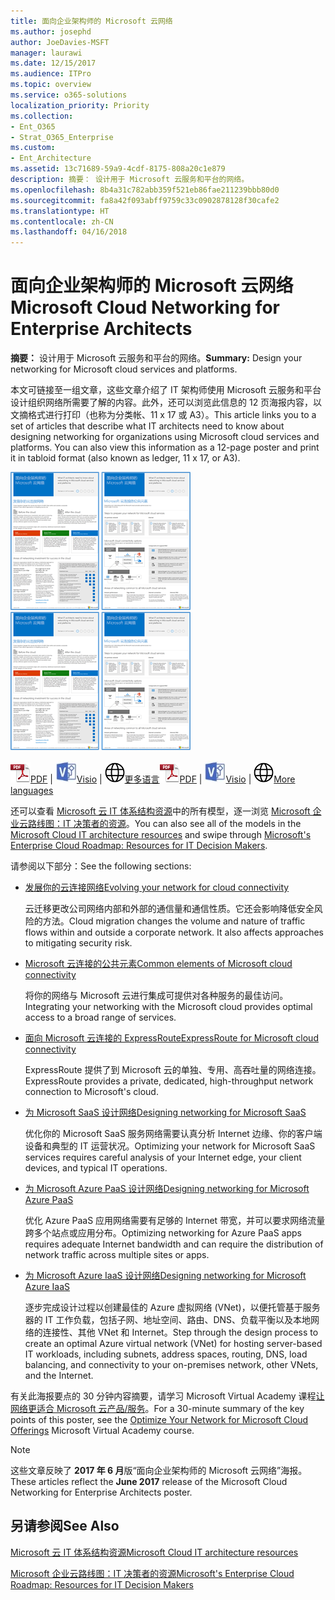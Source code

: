 ```yaml
---
title: 面向企业架构师的 Microsoft 云网络
ms.author: josephd
author: JoeDavies-MSFT
manager: laurawi
ms.date: 12/15/2017
ms.audience: ITPro
ms.topic: overview
ms.service: o365-solutions
localization_priority: Priority
ms.collection:
- Ent_O365
- Strat_O365_Enterprise
ms.custom:
- Ent_Architecture
ms.assetid: 13c71689-59a9-4cdf-8175-808a20c1e879
description: 摘要： 设计用于 Microsoft 云服务和平台的网络。
ms.openlocfilehash: 8b4a31c782abb359f521eb86fae211239bbb80d0
ms.sourcegitcommit: fa8a42f093abff9759c33c0902878128f30cafe2
ms.translationtype: HT
ms.contentlocale: zh-CN
ms.lasthandoff: 04/16/2018
---
```

# <a name="microsoft-cloud-networking-for-enterprise-architects"></a><span data-ttu-id="9d9c9-103">面向企业架构师的 Microsoft 云网络</span><span class="sxs-lookup"><span data-stu-id="9d9c9-103">Microsoft Cloud Networking for Enterprise Architects</span></span>

 <span data-ttu-id="9d9c9-104">**摘要：** 设计用于 Microsoft 云服务和平台的网络。</span><span class="sxs-lookup"><span data-stu-id="9d9c9-104">**Summary:** Design your networking for Microsoft cloud services and platforms.</span></span>
  
<span data-ttu-id="9d9c9-p101">本文可链接至一组文章，这些文章介绍了 IT 架构师使用 Microsoft 云服务和平台设计组织网络所需要了解的内容。此外，还可以浏览此信息的 12 页海报内容，以文摘格式进行打印（也称为分类帐、11 x 17 或 A3）。</span><span class="sxs-lookup"><span data-stu-id="9d9c9-p101">This article links you to a set of articles that describe what IT architects need to know about designing networking for organizations using Microsoft cloud services and platforms. You can also view this information as a 12-page poster and print it in tabloid format (also known as ledger, 11 x 17, or A3).</span></span>
  
<span data-ttu-id="9d9c9-107">[![模型缩略图：Microsoft 云网络](images/95e8ab6a-b4d0-4836-acc1-b0b77ebf46e6.png)  
](https://go.microsoft.com/fwlink/p/?linkid=842073)</span><span class="sxs-lookup"><span data-stu-id="9d9c9-107">[![Thumb image for Microsoft cloud networking model](images/95e8ab6a-b4d0-4836-acc1-b0b77ebf46e6.png)  
](https://go.microsoft.com/fwlink/p/?linkid=842073)</span></span>
  
<span data-ttu-id="9d9c9-108">![PDF 文件](images/ITPro_Other_PDFicon.png)[PDF](https://go.microsoft.com/fwlink/p/?linkid=842073) | ![Visio 文件](images/ITPro_Other_VisioIcon.jpg)[Visio](https://go.microsoft.com/fwlink/p/?linkid=842074) | ![参阅包含其他语言版本的页面](images/e16c992d-b0f8-48ae-bf44-db7a9fcaab9e.png)[更多语言](https://www.microsoft.com/download/details.aspx?id=54425)</span><span class="sxs-lookup"><span data-stu-id="9d9c9-108">![PDF file](images/ITPro_Other_PDFicon.png)[PDF](https://go.microsoft.com/fwlink/p/?linkid=842073) | ![Visio file](images/ITPro_Other_VisioIcon.jpg)[Visio](https://go.microsoft.com/fwlink/p/?linkid=842074) | ![See a page with versions in additional languages](images/e16c992d-b0f8-48ae-bf44-db7a9fcaab9e.png)[More languages](https://www.microsoft.com/download/details.aspx?id=54425)</span></span>
  
<span data-ttu-id="9d9c9-109">还可以查看 [Microsoft 云 IT 体系结构资源](microsoft-cloud-it-architecture-resources.md)中的所有模型，逐一浏览 [Microsoft 企业云路线图：IT 决策者的资源](https://aka.ms/cloudarchitecture)。</span><span class="sxs-lookup"><span data-stu-id="9d9c9-109">You can also see all of the models in the [Microsoft Cloud IT architecture resources](microsoft-cloud-it-architecture-resources.md) and swipe through [Microsoft's Enterprise Cloud Roadmap: Resources for IT Decision Makers](https://aka.ms/cloudarchitecture).</span></span>
  
<span data-ttu-id="9d9c9-110">请参阅以下部分：</span><span class="sxs-lookup"><span data-stu-id="9d9c9-110">See the following sections:</span></span>
  
- [<span data-ttu-id="9d9c9-111">发展你的云连接网络</span><span class="sxs-lookup"><span data-stu-id="9d9c9-111">Evolving your network for cloud connectivity</span></span>](evolving-your-network-for-cloud-connectivity.md)
    
    <span data-ttu-id="9d9c9-p102">云迁移更改公司网络内部和外部的通信量和通信性质。它还会影响降低安全风险的方法。</span><span class="sxs-lookup"><span data-stu-id="9d9c9-p102">Cloud migration changes the volume and nature of traffic flows within and outside a corporate network. It also affects approaches to mitigating security risk.</span></span>
    
- [<span data-ttu-id="9d9c9-114">Microsoft 云连接的公共元素</span><span class="sxs-lookup"><span data-stu-id="9d9c9-114">Common elements of Microsoft cloud connectivity</span></span>](common-elements-of-microsoft-cloud-connectivity.md)
    
    <span data-ttu-id="9d9c9-115">将你的网络与 Microsoft 云进行集成可提供对各种服务的最佳访问。</span><span class="sxs-lookup"><span data-stu-id="9d9c9-115">Integrating your networking with the Microsoft cloud provides optimal access to a broad range of services.</span></span>
    
- [<span data-ttu-id="9d9c9-116">面向 Microsoft 云连接的 ExpressRoute</span><span class="sxs-lookup"><span data-stu-id="9d9c9-116">ExpressRoute for Microsoft cloud connectivity</span></span>](expressroute-for-microsoft-cloud-connectivity.md)
    
    <span data-ttu-id="9d9c9-117">ExpressRoute 提供了到 Microsoft 云的单独、专用、高吞吐量的网络连接。</span><span class="sxs-lookup"><span data-stu-id="9d9c9-117">ExpressRoute provides a private, dedicated, high-throughput network connection to Microsoft's cloud.</span></span>
    
- [<span data-ttu-id="9d9c9-118">为 Microsoft SaaS 设计网络</span><span class="sxs-lookup"><span data-stu-id="9d9c9-118">Designing networking for Microsoft SaaS</span></span>](designing-networking-for-microsoft-saas.md)
    
    <span data-ttu-id="9d9c9-119">优化你的 Microsoft SaaS 服务网络需要认真分析 Internet 边缘、你的客户端设备和典型的 IT 运营状况。</span><span class="sxs-lookup"><span data-stu-id="9d9c9-119">Optimizing your network for Microsoft SaaS services requires careful analysis of your Internet edge, your client devices, and typical IT operations.</span></span>
    
- [<span data-ttu-id="9d9c9-120">为 Microsoft Azure PaaS 设计网络</span><span class="sxs-lookup"><span data-stu-id="9d9c9-120">Designing networking for Microsoft Azure PaaS</span></span>](designing-networking-for-microsoft-azure-paas.md)
    
    <span data-ttu-id="9d9c9-121">优化 Azure PaaS 应用网络需要有足够的 Internet 带宽，并可以要求网络流量跨多个站点或应用分布。</span><span class="sxs-lookup"><span data-stu-id="9d9c9-121">Optimizing networking for Azure PaaS apps requires adequate Internet bandwidth and can require the distribution of network traffic across multiple sites or apps.</span></span>
    
- [<span data-ttu-id="9d9c9-122">为 Microsoft Azure IaaS 设计网络</span><span class="sxs-lookup"><span data-stu-id="9d9c9-122">Designing networking for Microsoft Azure IaaS</span></span>](designing-networking-for-microsoft-azure-iaas.md)
    
    <span data-ttu-id="9d9c9-123">逐步完成设计过程以创建最佳的 Azure 虚拟网络 (VNet)，以便托管基于服务器的 IT 工作负载，包括子网、地址空间、路由、DNS、负载平衡以及本地网络的连接性、其他 VNet 和 Internet。</span><span class="sxs-lookup"><span data-stu-id="9d9c9-123">Step through the design process to create an optimal Azure virtual network (VNet) for hosting server-based IT workloads, including subnets, address spaces, routing, DNS, load balancing, and connectivity to your on-premises network, other VNets, and the Internet.</span></span>
    
<span data-ttu-id="9d9c9-124">有关此海报要点的 30 分钟内容摘要，请学习 Microsoft Virtual Academy 课程[让网络更适合 Microsoft 云产品/服务](https://mva.microsoft.com/zh-CN/training-courses/optimize-your-network-for-microsoft-cloud-offerings-17743)。</span><span class="sxs-lookup"><span data-stu-id="9d9c9-124">For a 30-minute summary of the key points of this poster, see the [Optimize Your Network for Microsoft Cloud Offerings](https://mva.microsoft.com/zh-CN/training-courses/optimize-your-network-for-microsoft-cloud-offerings-17743) Microsoft Virtual Academy course.</span></span>
  
> [!NOTE]
> <span data-ttu-id="9d9c9-125">这些文章反映了 **2017 年 6 月**版“面向企业架构师的 Microsoft 云网络”海报。</span><span class="sxs-lookup"><span data-stu-id="9d9c9-125">These articles reflect the **June 2017** release of the Microsoft Cloud Networking for Enterprise Architects poster.</span></span>
  
## <a name="see-also"></a><span data-ttu-id="9d9c9-126">另请参阅</span><span class="sxs-lookup"><span data-stu-id="9d9c9-126">See Also</span></span>

[<span data-ttu-id="9d9c9-127">Microsoft 云 IT 体系结构资源</span><span class="sxs-lookup"><span data-stu-id="9d9c9-127">Microsoft Cloud IT architecture resources</span></span>](microsoft-cloud-it-architecture-resources.md)

[<span data-ttu-id="9d9c9-128">Microsoft 企业云路线图：IT 决策者的资源</span><span class="sxs-lookup"><span data-stu-id="9d9c9-128">Microsoft's Enterprise Cloud Roadmap: Resources for IT Decision Makers</span></span>](https://sway.com/FJ2xsyWtkJc2taRD)



